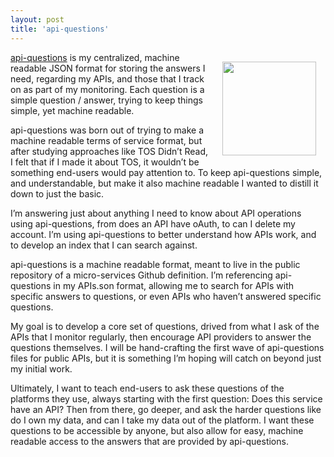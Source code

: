 ```yaml
---
layout: post
title: 'api-questions'
---
```

<p><a href="http://api-questions.apievangelist.com"><img style="padding: 15px;" src="https://s3.amazonaws.com/kinlane-productions/bw-icons/bw-question-mark.png" alt="" width="150" align="right" /></a></p>
<p><a href="http://api-questions.apievangelist.com/">api-questions</a> is my centralized, machine readable JSON format for storing the answers I need, regarding my APIs, and those that I track on as part of my monitoring. Each question is a simple question / answer, trying to keep things simple, yet machine readable.</p>
<p>api-questions was born out of trying to make a machine readable terms of service format, but after studying approaches like TOS Didn&rsquo;t Read, I felt that if I made it about TOS, it wouldn&rsquo;t be something end-users would pay attention to. To keep api-questions simple, and understandable, but make it also machine readable I wanted to distill it down to just the basic.</p>
<p>I&rsquo;m answering just about anything I need to know about API operations using api-questions, from does an API have oAuth, to can I delete my account. I&rsquo;m using api-questions to better understand how APIs work, and to develop an index that I can search against.</p>
<p>api-questions is a machine readable format, meant to live in the public repository of a micro-services Github definition. I&rsquo;m referencing api-questions in my APIs.son format, allowing me to search for APIs with specific answers to questions, or even APIs who haven&rsquo;t answered specific questions.</p>
<p>My goal is to develop a core set of questions, drived from what I ask of the APIs that I monitor regularly, then encourage API providers to answer the questions themselves. I will be hand-crafting the first wave of api-questions files for public APIs, but it is something I&rsquo;m hoping will catch on beyond just my initial work.</p>
<p>Ultimately, I want to teach end-users to ask these questions of the platforms they use, always starting with the first question: Does this service have an API? Then from there, go deeper, and ask the harder questions like do I own my data, and can I take my data out of the platform. I want these questions to be accessible by anyone, but also allow for easy, machine readable access to the answers that are provided by api-questions.</p>